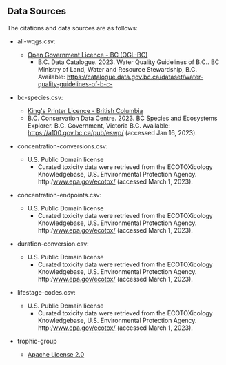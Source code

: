 ## Data Sources

The citations and data sources are as follows:

- all-wqgs.csv: 
  - [Open Government Licence - BC (OGL-BC)](https://www2.gov.bc.ca/gov/content/data/open-data/open-government-licence-bc)
    - B.C. Data Catalogue. 2023. Water Quality Guidelines of B.C.. BC Ministry of Land, Water and Resource Stewardship, B.C. Available: https://catalogue.data.gov.bc.ca/dataset/water-quality-guidelines-of-b-c- 

- bc-species.csv:
  - [King's Printer Licence -  British Columbia](https://www.bclaws.gov.bc.ca/standards/Licence.html)
  - B.C. Conservation Data Centre. 2023. BC Species and Ecosystems Explorer. B.C. Government, Victoria B.C. Available: https://a100.gov.bc.ca/pub/eswp/ (accessed Jan 16, 2023).

- concentration-conversions.csv:
  - U.S. Public Domain license
    - Curated toxicity data were retrieved from the ECOTOXicology Knowledgebase, U.S. Environmental Protection Agency. http:/www.epa.gov/ecotox/ (accessed March 1, 2023). 

- concentration-endpoints.csv: 
  - U.S. Public Domain license
    - Curated toxicity data were retrieved from the ECOTOXicology Knowledgebase, U.S. Environmental Protection Agency. http:/www.epa.gov/ecotox/ (accessed March 1, 2023).   

- duration-conversion.csv:
  - U.S. Public Domain license
    - Curated toxicity data were retrieved from the ECOTOXicology Knowledgebase, U.S. Environmental Protection Agency. http:/www.epa.gov/ecotox/ (accessed March 1, 2023). 

- lifestage-codes.csv:
  - U.S. Public Domain license
    - Curated toxicity data were retrieved from the ECOTOXicology Knowledgebase, U.S. Environmental Protection Agency. http:/www.epa.gov/ecotox/ (accessed March 1, 2023). 

- trophic-group
  - [Apache License 2.0](https://www.apache.org/licenses/LICENSE-2.0)
  